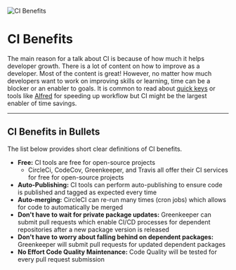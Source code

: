 ![CI Benefits](https://jeffry.in/assets/developer-ci-benefits/14-ci-benefits.svg?1)

# CI Benefits

The main reason for a talk about CI is because of how much it helps developer growth. There is a lot of content on how to improve as a developer.
Most of the content is great! However, no matter how much developers want to work on improving skills or learning, time can be a blocker or an enabler to goals.
It is common to read about [quick keys](https://code.visualstudio.com/shortcuts/keyboard-shortcuts-macos.pdf) or tools like [Alfred](https://www.alfredapp.com/) for speeding up workflow but CI might be the largest enabler of time savings.

----

## CI Benefits in Bullets

The list below provides short clear definitions of CI benefits.

- **Free:** CI tools are free for open-source projects
  - CircleCi, CodeCov, Greenkeeper, and Travis all offer their CI services for free for open-source projects
- **Auto-Publishing:** CI tools can perform auto-publishing to ensure code is published and tagged as expected every time
- **Auto-merging:** CircleCI can re-run many times (cron jobs) which allows for code to automatically be merged
- **Don't have to wait for private package updates:** Greenkeeper can submit pull requests which enable CI/CD processes for dependent repositories after a new package version is released
- **Don't have to worry about falling behind on dependent packages:** Greenkeeper will submit pull requests for updated dependent packages
- **No Effort Code Quality Maintenance:** Code Quality will be tested for every pull request submission
